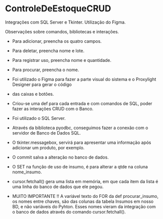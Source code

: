 # ControleDeEstoqueCRUD
 Integrações com SQL Server e Tkinter.  Utilização do Figma.

 Observações sobre comandos, bibliotecas e interações.

 - Para adicionar, preencha os quatro campos.
 - Para deletar, preencha nome e lote.
 - Para registrar uso, preencha nome e quantidade.
 - Para procurar, preencha o nome.


 - Foi utilizado o Figma para fazer a parte visual do sistema e o Proxylight Designer para gerar o código
 - das caixas e botões.
 - Criou-se uma def para cada entrada e com comandos de SQL, poder fazer as interações CRUD com o Banco.
 - Foi utilizado o SQL Server.
 - Através da biblioteca pyodbc, conseguimos fazer a conexão com o servidor de Banco de Dados SQL.
 - O tkinter.messagebox, servirá para apresentar uma informação após adicionar um produto, por exemplo.
 - O commit salva a alteração no banco de dados.
 - O SET na função de uso de insumo, é para alterar a qtde na coluna nome_insumo.
 - cursor.fetchall() gera uma lista em memória, em que cada item da lista é uma linha do banco de dados que ele pegou.
 - MUITO IMPORTANTE !! 
    A variável texto do FOR da def procurar_insumo, os nomes entre chaves, são das colunas da tabela Insumos em nosso BD,
e não variáveis do Pyhton. Esses nomes vieram da integração com o banco de dados através do comando cursor.fetchall().


